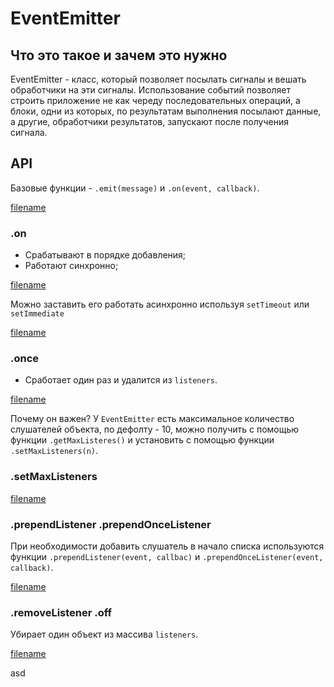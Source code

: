 # EventEmitter

## Что это такое и зачем это нужно
EventEmitter - класс, который позволяет посылать сигналы и вешать обработчики на эти сигналы. Использование событий позволяет строить приложение не как череду последовательных операций, а блоки, одни из которых, по результатам выполнения посылают данные, а другие, обработчики результатов, запускают после получения сигнала.

## API
Базовые функции - `.emit(message)` и `.on(event, callback)`.

[filename](events.js ':include :type=code :fragment=emitter')

### .on
- Срабатывают в порядке добавления;
- Работают синхронно;

[filename](events.js ':include :type=code :fragment=sync')

Можно заставить его работать асинхронно используя `setTimeout` или `setImmediate`

[filename](events.js ':include :type=code :fragment=async')


### .once
- Сработает один раз и удалится из `listeners`.

[filename](events.js ':include :type=code :fragment=once')

Почему он важен? У `EventEmitter` есть максимальное количество слушателей объекта, по дефолту - 10, можно получить с помощью функции `.getMaxListeres()` и установить с помощью функции `.setMaxListeners(n)`.

### .setMaxListeners

[filename](events.js ':include :type=code :fragment=maxListeners')

### .prependListener .prependOnceListener
При необходимости добавить слушатель в начало списка используются функции `.prependListener(event, callbac)` и `.prependOnceListener(event, callback)`.

[filename](events.js ':include :type=code :fragment=prepend')

### .removeListener .off
Убирает один объект из массива `listeners`.

[filename](events.js ':include :type=code :fragment=remove')

asd
